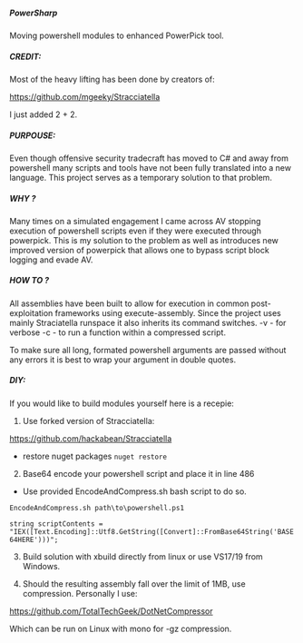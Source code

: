 #####  PowerSharp
Moving powershell modules to enhanced PowerPick tool.

##### CREDIT:

Most of the heavy lifting has been done by creators of:

https://github.com/mgeeky/Stracciatella

I just added 2 + 2. 

#####  PURPOUSE:

Even though offensive security tradecraft has moved to C# and away from powershell many scripts and tools have not been fully translated into a new language.
This project serves as a temporary solution to that problem.

##### WHY ?

Many times on a simulated engagement I came across AV stopping execution of powershell scripts even if they were executed through powerpick.
This is my solution to the problem as well as introduces new improved version of powerpick that allows one to bypass script block logging and evade AV.

##### HOW TO ?

All assemblies have been built to allow for execution in common post-exploitation frameworks using execute-assembly.
Since the project uses mainly Straciatella runspace it also inherits its command switches.
-v - for verbose
-c - to run a function within a compressed script.

To make sure all long, formated powershell arguments are passed without any errors it is best to wrap your argument in double quotes.

##### DIY:

If you would like to build modules yourself here is a recepie:

1) Use forked version of Stracciatella:

https://github.com/hackabean/Stracciatella

* restore nuget packages
`nuget restore`

2) Base64 encode your powershell script and place it in line 486

* Use provided EncodeAndCompress.sh bash script to do so.

`EncodeAndCompress.sh path\to\powershell.ps1`

`string scriptContents = "IEX([Text.Encoding]::Utf8.GetString([Convert]::FromBase64String('BASE64HERE')))";`

3) Build solution with xbuild directly from linux or use VS17/19 from Windows.

4) Should the resulting assembly fall over the limit of 1MB, use compression. Personally I use:

https://github.com/TotalTechGeek/DotNetCompressor

Which can be run on Linux with mono for -gz compression.


